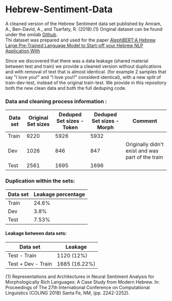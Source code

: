 # Hebrew-Sentiment-Data
A cleaned version of the Hebrew Sentiment data set published by Amram, A., Ben-David, A., and Tsarfaty, R. (2018).{1} 
Original dataset can be found under the omilab [Github][1].  
Thi dataset was prepared and used for the paper [AlephBERT:A Hebrew Large Pre-Trained Language Model to Start-off your Hebrew NLP Application With][2]

Since we discovered that there was a data leakage (shared material between test and train) we provide a cleaned version without duplications and with removal of text that is almost identical. (for example 2 samples that say "I love you!" and "I love you!!" considerd identical), with a new split of train-dev-test, instead of the original train-test. We provide in this repository both the new clean data and both the full deduping code.


### Data and cleaning process information :
| Data set | Original Set sizes | Deduped Set sizes - Token     | Deduped Set sizes - Morph | Comment    |
| -------- | --------------     |--------------------           |--------------             |------------|
| Train    | 9220               |   5926                        |5932                       |            |
| Dev      | 1026               |   846                         |847                        | Originally didn't exist and was part of the train|
| Test     | 2561               |   1695                        |1696                       |             |
 
###   Duplication within the sets:  

| Data set | Leakage percentage |
| -------- | -------------- |
| Train    | 24.6%          |
| Dev      | 3.8%           |
| Test     | 7.53%          |

#### Leakage between data sets: 

| Data set | Leakage |
| -------- | -------------- |
| Test - Train    | 1120 (12%)          |
| Test + Dev - Train      | 1685 (16.22%)          |


[1]:  https://github.com/omilab/Neural-Sentiment-Analyzer-for-Modern-Hebrew
[2]:  https://arxiv.org/abs/2104.04052
{1}  Representations and Architectures in Neural Sentiment Analysis for Morphologically Rich Languages: A Case Study from Modern Hebrew. In: Proceedings of The 27th International Conference on Computational Linguistics (COLING 2018) Santa Fe, NM, (pp. 2242-2252).
